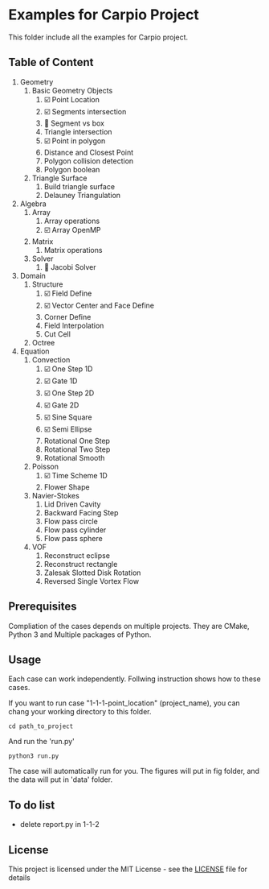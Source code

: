 # Examples for Carpio Project

This folder include all the examples for Carpio project.

## Table of Content

1. Geometry
   1. Basic Geometry Objects
      1. :ballot_box_with_check: Point Location 
      2. :ballot_box_with_check: Segments intersection
      3. :construction: Segment vs box
      4. Triangle intersection
      5. :ballot_box_with_check: Point in polygon
      6. Distance and Closest Point
      7. Polygon collision detection
      8. Polygon boolean
   2. Triangle Surface
      1. Build triangle surface
      2. Delauney Triangulation
2. Algebra
   1. Array
      1. Array operations
      2. :ballot_box_with_check: Array OpenMP
   2. Matrix
      1. Matrix operations
   3. Solver
      1. :construction: Jacobi Solver
3. Domain
   1. Structure
      1. :ballot_box_with_check: Field Define
      2. :ballot_box_with_check: Vector Center and Face Define
      3. Corner Define
      4. Field Interpolation
      5. Cut Cell
   2. Octree
4. Equation
   1. Convection
      1. :ballot_box_with_check: One Step 1D
      2. :ballot_box_with_check: Gate 1D
      3. :ballot_box_with_check: One Step 2D
      4. :ballot_box_with_check: Gate 2D
      5. :ballot_box_with_check: Sine Square
      6. :ballot_box_with_check: Semi Ellipse
      7. Rotational One Step
      8. Rotational Two Step
      9. Rotational Smooth
   2. Poisson
      1. :ballot_box_with_check: Time Scheme 1D
      2. Flower Shape 
   3. Navier-Stokes
      1. Lid Driven Cavity
      2. Backward Facing Step
      3. Flow pass circle
      4. Flow pass cylinder
      5. Flow pass sphere
   4. VOF
      1. Reconstruct eclipse
      2. Reconstruct rectangle
      3. Zalesak Slotted Disk Rotation
      4. Reversed Single Vortex Flow

## Prerequisites

Compliation of the cases depends on multiple projects. They are CMake, Python 3 and Multiple packages of Python.


## Usage

Each case can work independently. Follwing instruction shows how to these cases.

If you want to run case "1-1-1-point_location" (project_name), you can chang your working directory to this folder.

```
cd path_to_project
```

And run the 'run.py'

```
python3 run.py
```

The case will automatically run for you. The figures will put in fig folder, and the data will put in 'data' folder.

## To do list

- delete report.py in 1-1-2

## License

This project is licensed under the MIT License - see the [LICENSE](../LICENSE) file for details
